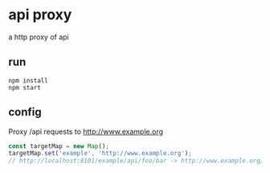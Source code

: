 # api proxy
a http proxy of api

## run
```shell
npm install
npm start
```

## config
Proxy /api requests to http://www.example.org
```javascript
const targetMap = new Map();
targetMap.set('example', 'http://www.example.org');
// http://localhost:8101/example/api/foo/bar -> http://www.example.org/api/foo/bar
```
